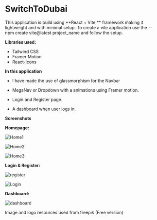# SwitchToDubai 
 This application is build using **React + Vite ** framework making it lightweight and with minimal setup.
To create a vite application use the
    --npm create vite@latest project_name 
and follow the setup.

**Libraries used:**
- Tailwind CSS
- Framer Motion
- React-icons

**In this application**
  - I have made the use of glassmorphism for the Navbar
  - MegaNav or Dropdown with a animations using Framer motion.


  - Login and Register page.
  - A dashboard when user logs in.
  
**Screenshots**

**Homepage:**


![Home1](https://github.com/user-attachments/assets/f140f27c-4a6e-43cb-ab43-77ead0d687c6)

![Home2](https://github.com/user-attachments/assets/aaa7e07f-210e-4866-84d2-c80cf67d0e06)

![Home3](https://github.com/user-attachments/assets/96514bd4-8dae-4aa6-a49a-31ee39b0a1c0)

**Login & Register:**

![register](https://github.com/user-attachments/assets/5807e78c-6cac-459e-8add-24a3f75091ac)

![Login](https://github.com/user-attachments/assets/031dbb17-1040-4986-a0d9-6004942af99f)

**Dashboard:**

![dashboard](https://github.com/user-attachments/assets/b1af6551-83ec-4653-863b-9e1094b48f4c)

Image and logo resources used from freepik (Free version)
